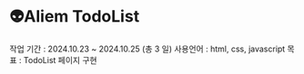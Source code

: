 
# 👽Aliem TodoList

작업 기간 : 2024.10.23 ~ 2024.10.25 (총 3 일)
사용언어 : html, css, javascript
목표 : TodoList 페이지 구현

